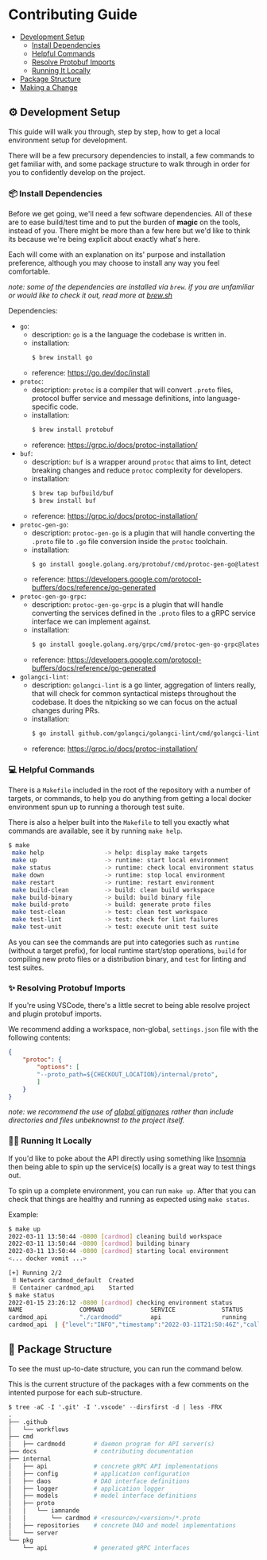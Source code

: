 # Contributing Guide

- [Development Setup](#development-setup)
    - [Install Dependencies](#install-dependencies)
    - [Helpful Commands](#helpful-commands)
    - [Resolve Protobuf Imports](#resolve-protobuf-imports)
    - [Running It Locally](#running-it-locally)
- [Package Structure](#package-structure)
- [Making a Change](#making-a-change)

## ⚙️ Development Setup

This guide will walk you through, step by step, how to get a local environment setup for development.

There will be a few precursory dependencies to install, a few commands to get familiar with, and some 
package structure to walk through in order for you to confidently develop on the project.

### 📦 Install Dependencies

Before we get going, we'll need a few software dependencies. All of these are to ease build/test time and to put the burden of **magic** on the tools, instead of you. There might be more than a few here but we'd like to think its because we're being explicit about exactly what's here.

Each will come with an explanation on its' purpose and installation preference, although you may choose to install any way you feel comfortable.

_note: some of the dependencies are installed via `brew`. if you are unfamiliar or would like to check it out, read more at [brew.sh](https://brew.sh/)_

Dependencies:

- `go`:
    - description: `go` is a the language the codebase is written in.
    - installation: 
        ```sh
        $ brew install go
        ```
    - reference: https://go.dev/doc/install
- `protoc`:
    - description: `protoc` is a compiler that will convert `.proto` files, protocol buffer service and message definitions, into language-specific code.
    - installation: 
        ```sh
        $ brew install protobuf
        ```
    - reference: https://grpc.io/docs/protoc-installation/
 - `buf`:
    - description: `buf` is a wrapper around `protoc` that aims to lint, detect breaking changes and reduce `protoc` complexity for developers.
    - installation: 
        ```sh
        $ brew tap bufbuild/buf
        $ brew install buf
        ```
    - reference: https://grpc.io/docs/protoc-installation/
- `protoc-gen-go`:
    - description: `protoc-gen-go` is a plugin that will handle converting the `.proto` file to `.go` file conversion inside the `protoc` toolchain.
    - installation: 
        ```sh
        $ go install google.golang.org/protobuf/cmd/protoc-gen-go@latest
        ```
    - reference: https://developers.google.com/protocol-buffers/docs/reference/go-generated
- `protoc-gen-go-grpc`:
    - description: `protoc-gen-go-grpc` is a plugin that will handle converting the services defined in the `.proto` files to a gRPC service interface we can implement against.
    - installation: 
        ```sh
        $ go install google.golang.org/grpc/cmd/protoc-gen-go-grpc@latest
        ```
    - reference: https://developers.google.com/protocol-buffers/docs/reference/go-generated
- `golangci-lint`:
    - description: `golangci-lint` is a go linter, aggregation of linters really, that will check for common syntactical misteps throughout the codebase. It does the nitpicking so we can focus on the actual changes during PRs.
    - installation: 
        ```sh
        $ go install github.com/golangci/golangci-lint/cmd/golangci-lint@v1.43.0
        ```
    - reference: https://grpc.io/docs/protoc-installation/

### 💻 Helpful Commands

There is a `Makefile` included in the root of the repository with a number of targets, or commands, to help you
do anything from getting a local docker environment spun up to running a thorough test suite.

There is also a helper built into the `Makefile` to tell you exactly what commands are available, see it by running `make help`.

```sh
$ make
 make help                 -> help: display make targets
 make up                   -> runtime: start local environment
 make status               -> runtime: check local environment status
 make down                 -> runtime: stop local environment
 make restart              -> runtime: restart environment
 make build-clean          -> build: clean build workspace
 make build-binary         -> build: build binary file
 make build-proto          -> build: generate proto files
 make test-clean           -> test: clean test workspace
 make test-lint            -> test: check for lint failures
 make test-unit            -> test: execute unit test suite
```

As you can see the commands are put into categories such as `runtime` (without a target prefix), for local runtime start/stop operations, `build` for compiling new proto files or a distribution binary, and `test` for linting and test suites.

### ✨ Resolving Protobuf Imports

If you're using VSCode, there's a little secret to being able resolve project and plugin protobuf imports.

We recommend adding a workspace, non-global, `settings.json` file with the following contents:
```json
{
    "protoc": {
        "options": [
        "--proto_path=${CHECKOUT_LOCATION}/internal/proto",
        ]
    }
}
```

_note: we recommend the use of [global gitignores](https://mike.place/2020/global-gitignore/) rather than include directories and files unbeknownst to the project itself._

### 🏃‍♀️ Running It Locally

If you'd like to poke about the API directly using something like [Insomnia](https://insomnia.rest/) then being able to spin up the service(s) locally is a great way to test things out.

To spin up a complete environment, you can run `make up`. After that you can check that things are healthy and running as expected using `make status`.

Example:
```sh
$ make up
2022-03-11 13:50:44 -0800 [cardmod] cleaning build workspace
2022-03-11 13:50:44 -0800 [cardmod] building binary
2022-03-11 13:50:44 -0800 [cardmod] starting local environment
<... docker vomit ...>

[+] Running 2/2
 ⠿ Network cardmod_default  Created
 ⠿ Container cardmod_api    Started
$ make status
2022-01-15 23:26:12 -0800 [cardmod] checking environment status
NAME                COMMAND             SERVICE             STATUS              PORTS
cardmod_api         "./cardmodd"        api                 running             0.0.0.0:9000->9000/tcp
cardmod_api  | {"level":"INFO","timestamp":"2022-03-11T21:50:46Z","caller":"cardmodd/main.go:54","message":"starting gRPC server","service":{"name":"cardmodd","version":"v0.1.0-alpha"}}
```

## 📁 Package Structure

To see the must up-to-date structure, you can run the command below. 

This is the current structure of the packages with a few comments on the intented purpose for each sub-structure.

```awk
$ tree -aC -I '.git' -I '.vscode' --dirsfirst -d | less -FRX
.
├── .github
│   └── workflows
├── cmd
│   ├── cardmodd        # daemon program for API server(s)
├── docs                # contributing documentation
├── internal
│   ├── api             # concrete gRPC API implementations
│   ├── config          # application configuration
│   ├── daos            # DAO interface definitions
│   ├── logger          # application logger
│   ├── models          # model interface definitions
│   ├── proto
│   │   └── iamnande
│   │       └── cardmod # <resource>/<version>/*.proto
│   ├── repositories    # concrete DAO and model implementations
│   └── server
└── pkg
    └── api             # generated gRPC interfaces
```
